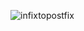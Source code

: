 ![infixtopostfix](https://github.com/SiriSathish600/Data-Structures/assets/153629401/40b7e61c-7a73-4ed2-bd36-667071c194af)
